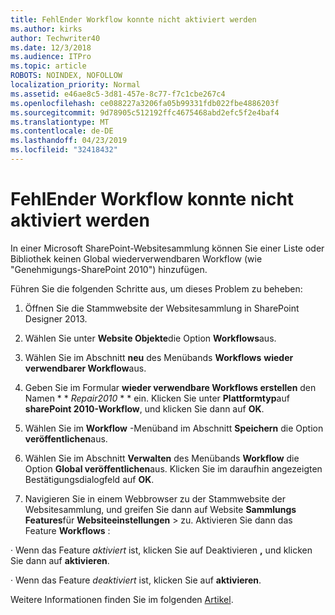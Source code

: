```yaml
---
title: FehlEnder Workflow konnte nicht aktiviert werden
ms.author: kirks
author: Techwriter40
ms.date: 12/3/2018
ms.audience: ITPro
ms.topic: article
ROBOTS: NOINDEX, NOFOLLOW
localization_priority: Normal
ms.assetid: e46ae8c5-3d81-457e-8c77-f7c1cbe267c4
ms.openlocfilehash: ce088227a3206fa05b99331fdb022fbe4886203f
ms.sourcegitcommit: 9d78905c512192ffc4675468abd2efc5f2e4baf4
ms.translationtype: MT
ms.contentlocale: de-DE
ms.lasthandoff: 04/23/2019
ms.locfileid: "32418432"
---
```

# <a name="missing-workflow-failed-to-activate"></a>FehlEnder Workflow konnte nicht aktiviert werden

In einer Microsoft SharePoint-Websitesammlung können Sie einer Liste oder Bibliothek keinen Global wiederverwendbaren Workflow (wie "Genehmigungs-SharePoint 2010") hinzufügen.
  
Führen Sie die folgenden Schritte aus, um dieses Problem zu beheben: 
  
1. Öffnen Sie die Stammwebsite der Websitesammlung in SharePoint Designer 2013.
  
2. Wählen Sie unter **Website Objekte**die Option **Workflows**aus. 
  
3. Wählen Sie im Abschnitt **neu** des Menübands **Workflows** **wieder verwendbarer Workflow**aus. 
  
4. Geben Sie im Formular **wieder verwendbare Workflows erstellen** den Namen * * *Repair2010* * * ein. Klicken Sie unter **Plattformtyp**auf **sharePoint 2010-Workflow**, und klicken Sie dann auf **OK**. 
  
1. Wählen Sie im **Workflow** -Menüband im Abschnitt **Speichern** die Option **veröffentlichen**aus. 
  
2. Wählen Sie im Abschnitt **Verwalten** des Menübands **Workflow** die Option **Global veröffentlichen**aus. Klicken Sie im daraufhin angezeigten Bestätigungsdialogfeld auf **OK**. 
  
3. Navigieren Sie in einem Webbrowser zu der Stammwebsite der Websitesammlung, und greifen Sie dann auf Website **Sammlungs Features**für **Websiteeinstellungen** \> zu. Aktivieren Sie dann das Feature **Workflows** : 
  
· Wenn das Feature *aktiviert* ist, klicken Sie auf Deaktivieren **,** und klicken Sie dann auf **aktivieren**. 
  
· Wenn das Feature *deaktiviert* ist, klicken Sie auf **aktivieren**. 
  
Weitere Informationen finden Sie im folgenden [Artikel](https://go.microsoft.com/fwlink/?linkid=2047770&amp;clcid=0x409).
  

